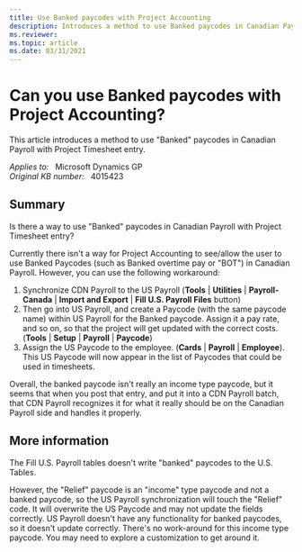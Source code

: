 ```yaml
---
title: Use Banked paycodes with Project Accounting
description: Introduces a method to use Banked paycodes in Canadian Payroll with Project Timesheet entry.
ms.reviewer:
ms.topic: article
ms.date: 03/31/2021
---
```

# Can you use Banked paycodes with Project Accounting?

This article introduces a method to use "Banked" paycodes in Canadian Payroll with Project Timesheet entry.

_Applies to:_ &nbsp; Microsoft Dynamics GP  
_Original KB number:_ &nbsp; 4015423

## Summary

Is there a way to use "Banked" paycodes in Canadian Payroll with Project Timesheet entry?

Currently there isn't a way for Project Accounting to see/allow the user to use Banked Paycodes (such as Banked overtime pay or "BOT") in Canadian Payroll. However, you can use the following workaround:

1. Synchronize CDN Payroll to the US Payroll (**Tools** | **Utilities** | **Payroll-Canada** | **Import and Export** | **Fill U.S. Payroll Files** button)
2. Then go into US Payroll, and create a Paycode (with the same paycode name) within US Payroll for the Banked paycode. Assign it a pay rate, and so on, so that the project will get updated with the correct costs.  (**Tools** | **Setup** | **Payroll** | **Paycode**)
3. Assign the US Paycode to the employee. (**Cards** | **Payroll** | **Employee**). This US Paycode will now appear in the list of Paycodes that could be used in timesheets.

Overall, the banked paycode isn't really an income type paycode, but it seems that when you post that entry, and put it into a CDN Payroll batch, that CDN Payroll recognizes it for what it really should be on the Canadian Payroll side and handles it properly.

## More information

The Fill U.S. Payroll tables doesn't write "banked" paycodes to the U.S. Tables.

However, the "Relief" paycode is an "income" type paycode and not a banked paycode, so the US Payroll synchronization will touch the "Relief" code. It will overwrite the US Paycode and may not update the fields correctly. US Payroll doesn't have any functionality for banked paycodes, so it doesn't update correctly. There's no work-around for this income type paycode. You may need to explore a customization to get around it.
